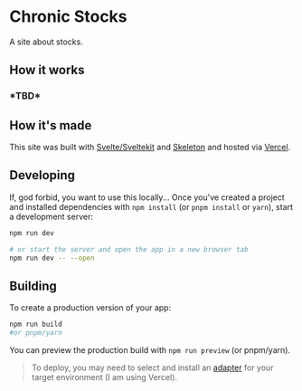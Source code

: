# Chronic Stocks
A site about stocks.

## How it works
### \*TBD\*

## How it's made
This site was built with [Svelte/Sveltekit](https://svelte.dev) and [Skeleton](https://skeleton.dev) and hosted via [Vercel](https://vercel.com).

## Developing

If, god forbid, you want to use this locally...
Once you've created a project and installed dependencies with `npm install` (or `pnpm install` or `yarn`), start a development server:

```bash
npm run dev

# or start the server and open the app in a new browser tab
npm run dev -- --open
```

## Building

To create a production version of your app:

```bash
npm run build
#or pnpm/yarn
```

You can preview the production build with `npm run preview` (or pnpm/yarn).

> To deploy, you may need to select and install an [adapter](https://kit.svelte.dev/docs/adapters) for your target environment (I am using Vercel).
